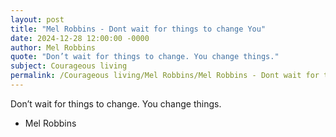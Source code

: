 ```yaml
---
layout: post
title: "Mel Robbins - Dont wait for things to change You"
date: 2024-12-28 12:00:00 -0000
author: Mel Robbins
quote: "Don’t wait for things to change. You change things."
subject: Courageous living
permalink: /Courageous living/Mel Robbins/Mel Robbins - Dont wait for things to change You
---
```


Don’t wait for things to change. You change things.

- Mel Robbins
